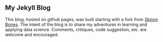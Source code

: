 ## My Jekyll Blog

This blog, hosted on github pages, was built starting with a fork from [Skinny Bones](http://mmistakes.github.io/skinny-bones-jekyll/).  The intent of the blog is to share my adventures in learning and applying data science.  Comments, critiques, code suggestion, etc. are welcome and encouraged.  
